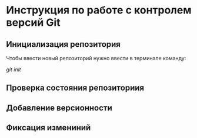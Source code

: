 # **Инструкция по работе с контролем версий Git**

## Инициализация репозитория

Чтобы ввести новый репозиторий нужно ввести в терминале команду:

*git init*


## Проверка состояния репозиториия

## Добавление версионности

## Фиксация измениний
